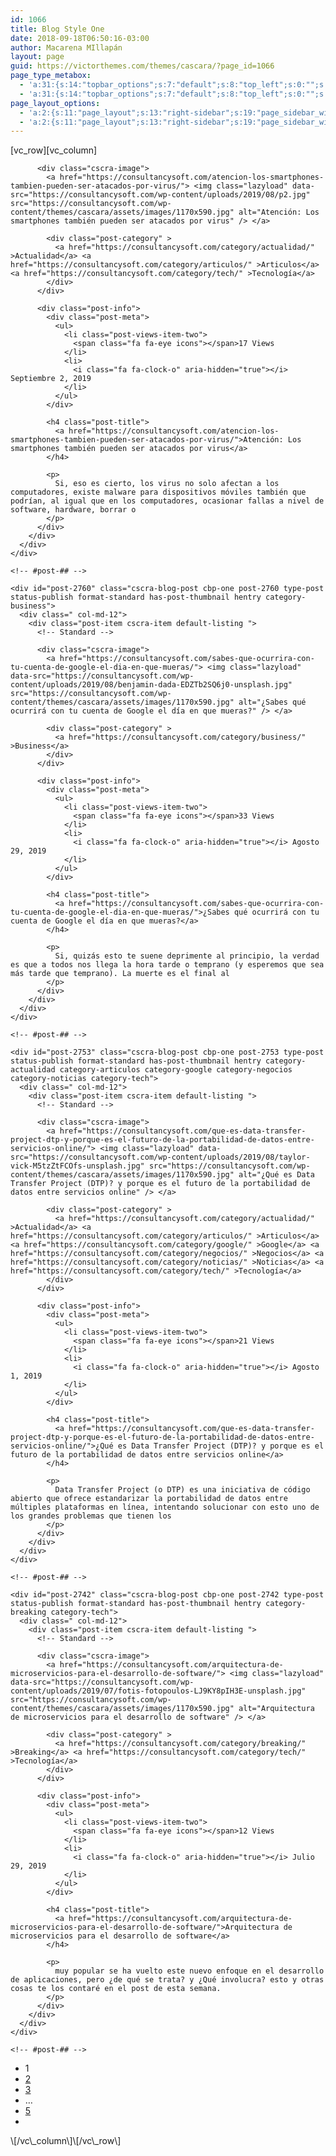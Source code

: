 ```yaml
---
id: 1066
title: Blog Style One
date: 2018-09-18T06:50:16-03:00
author: Macarena MIllapán
layout: page
guid: https://victorthemes.com/themes/cascara/?page_id=1066
page_type_metabox:
  - 'a:31:{s:14:"topbar_options";s:7:"default";s:8:"top_left";s:0:"";s:9:"top_right";s:0:"";s:10:"top_center";s:0:"";s:17:"topbar_left_width";s:0:"";s:18:"topbar_right_width";s:0:"";s:19:"topbar_center_width";s:0:"";s:9:"topbar_bg";s:0:"";s:13:"topbar_border";s:0:"";s:18:"default_menu_color";s:0:"";s:24:"default_menu_hover_color";s:0:"";s:17:"sticky_menu_color";s:0:"";s:23:"sticky_menu_hover_color";s:0:"";s:11:"choose_menu";s:0:"";s:13:"sticky_header";s:7:"default";s:13:"sticky_footer";s:7:"default";s:11:"search_icon";s:7:"default";s:16:"fixed_navigation";s:7:"default";s:11:"banner_type";s:13:"default-title";s:17:"page_custom_title";s:4:"Blog";s:19:"title_area_spacings";s:12:"padding-none";s:18:"title_top_spacings";s:0:"";s:21:"title_bottom_spacings";s:0:"";s:25:"titlebar_bg_overlay_color";s:0:"";s:16:"content_spacings";s:12:"padding-none";s:20:"content_top_spacings";s:0:"";s:23:"content_bottom_spacings";s:0:"";s:15:"copyright_style";s:9:"style-one";s:11:"hide_header";b:0;s:11:"hide_footer";b:0;s:14:"hide_copyright";b:0;}'
  - 'a:31:{s:14:"topbar_options";s:7:"default";s:8:"top_left";s:0:"";s:9:"top_right";s:0:"";s:10:"top_center";s:0:"";s:17:"topbar_left_width";s:0:"";s:18:"topbar_right_width";s:0:"";s:19:"topbar_center_width";s:0:"";s:9:"topbar_bg";s:0:"";s:13:"topbar_border";s:0:"";s:18:"default_menu_color";s:0:"";s:24:"default_menu_hover_color";s:0:"";s:17:"sticky_menu_color";s:0:"";s:23:"sticky_menu_hover_color";s:0:"";s:11:"choose_menu";s:0:"";s:13:"sticky_header";s:7:"default";s:13:"sticky_footer";s:7:"default";s:11:"search_icon";s:7:"default";s:16:"fixed_navigation";s:7:"default";s:11:"banner_type";s:13:"default-title";s:17:"page_custom_title";s:4:"Blog";s:19:"title_area_spacings";s:12:"padding-none";s:18:"title_top_spacings";s:0:"";s:21:"title_bottom_spacings";s:0:"";s:25:"titlebar_bg_overlay_color";s:0:"";s:16:"content_spacings";s:12:"padding-none";s:20:"content_top_spacings";s:0:"";s:23:"content_bottom_spacings";s:0:"";s:15:"copyright_style";s:9:"style-one";s:11:"hide_header";b:0;s:11:"hide_footer";b:0;s:14:"hide_copyright";b:0;}'
page_layout_options:
  - 'a:2:{s:11:"page_layout";s:13:"right-sidebar";s:19:"page_sidebar_widget";s:9:"sidebar-2";}'
  - 'a:2:{s:11:"page_layout";s:13:"right-sidebar";s:19:"page_sidebar_widget";s:9:"sidebar-2";}'
---
```

\[vc\_row\]\[vc\_column\] <!-- Blog Start -->

<div class="blog-items-wrap load-posts  frxo-blog-style-one cscra-post-load-more  cscra-blog-col-1  cscra-post-5d75b011753d4 " data-select=".blog-items-wrap" data-item=".cbp-one" data-space="20" data-paging="load-more" data-button="button" data-loading="Load More" data-iconn="">
  <div class="row">
    <div id="post-2775" class="cscra-blog-post cbp-one post-2775 type-post status-publish format-standard has-post-thumbnail hentry category-actualidad category-articulos category-tech">
      <div class=" col-md-12">
        <div class="post-item cscra-item default-listing ">
          <!-- Standard -->
          
          <div class="cscra-image">
            <a href="https://consultancysoft.com/atencion-los-smartphones-tambien-pueden-ser-atacados-por-virus/"> <img class="lazyload" data-src="https://consultancysoft.com/wp-content/uploads/2019/08/p2.jpg" src="https://consultancysoft.com/wp-content/themes/cascara/assets/images/1170x590.jpg" alt="Atención: Los smartphones también pueden ser atacados por virus" /> </a> 
            
            <div class="post-category" >
              <a href="https://consultancysoft.com/category/actualidad/" >Actualidad</a> <a href="https://consultancysoft.com/category/articulos/" >Articulos</a> <a href="https://consultancysoft.com/category/tech/" >Tecnología</a>
            </div>
          </div>
          
          <div class="post-info">
            <div class="post-meta">
              <ul>
                <li class="post-views-item-two">
                  <span class="fa fa-eye icons"></span>17 Views
                </li>
                <li>
                  <i class="fa fa-clock-o" aria-hidden="true"></i> Septiembre 2, 2019
                </li>
              </ul>
            </div>
            
            <h4 class="post-title">
              <a href="https://consultancysoft.com/atencion-los-smartphones-tambien-pueden-ser-atacados-por-virus/">Atención: Los smartphones también pueden ser atacados por virus</a>
            </h4>
            
            <p>
              Si, eso es cierto, los virus no solo afectan a los computadores, existe malware para dispositivos móviles también que podrían, al igual que en los computadores, ocasionar fallas a nivel de software, hardware, borrar o
            </p>
          </div>
        </div>
      </div>
    </div>
    
    <!-- #post-## -->
    
    <div id="post-2760" class="cscra-blog-post cbp-one post-2760 type-post status-publish format-standard has-post-thumbnail hentry category-business">
      <div class=" col-md-12">
        <div class="post-item cscra-item default-listing ">
          <!-- Standard -->
          
          <div class="cscra-image">
            <a href="https://consultancysoft.com/sabes-que-ocurrira-con-tu-cuenta-de-google-el-dia-en-que-mueras/"> <img class="lazyload" data-src="https://consultancysoft.com/wp-content/uploads/2019/08/benjamin-dada-EDZTb2SQ6j0-unsplash.jpg" src="https://consultancysoft.com/wp-content/themes/cascara/assets/images/1170x590.jpg" alt="¿Sabes qué ocurrirá con tu cuenta de Google el día en que mueras?" /> </a> 
            
            <div class="post-category" >
              <a href="https://consultancysoft.com/category/business/" >Business</a>
            </div>
          </div>
          
          <div class="post-info">
            <div class="post-meta">
              <ul>
                <li class="post-views-item-two">
                  <span class="fa fa-eye icons"></span>33 Views
                </li>
                <li>
                  <i class="fa fa-clock-o" aria-hidden="true"></i> Agosto 29, 2019
                </li>
              </ul>
            </div>
            
            <h4 class="post-title">
              <a href="https://consultancysoft.com/sabes-que-ocurrira-con-tu-cuenta-de-google-el-dia-en-que-mueras/">¿Sabes qué ocurrirá con tu cuenta de Google el día en que mueras?</a>
            </h4>
            
            <p>
              Si, quizás esto te suene deprimente al principio, la verdad es que a todos nos llega la hora tarde o temprano (y esperemos que sea más tarde que temprano). La muerte es el final al
            </p>
          </div>
        </div>
      </div>
    </div>
    
    <!-- #post-## -->
    
    <div id="post-2753" class="cscra-blog-post cbp-one post-2753 type-post status-publish format-standard has-post-thumbnail hentry category-actualidad category-articulos category-google category-negocios category-noticias category-tech">
      <div class=" col-md-12">
        <div class="post-item cscra-item default-listing ">
          <!-- Standard -->
          
          <div class="cscra-image">
            <a href="https://consultancysoft.com/que-es-data-transfer-project-dtp-y-porque-es-el-futuro-de-la-portabilidad-de-datos-entre-servicios-online/"> <img class="lazyload" data-src="https://consultancysoft.com/wp-content/uploads/2019/08/taylor-vick-M5tzZtFCOfs-unsplash.jpg" src="https://consultancysoft.com/wp-content/themes/cascara/assets/images/1170x590.jpg" alt="¿Qué es Data Transfer Project (DTP)? y porque es el futuro de la portabilidad de datos entre servicios online" /> </a> 
            
            <div class="post-category" >
              <a href="https://consultancysoft.com/category/actualidad/" >Actualidad</a> <a href="https://consultancysoft.com/category/articulos/" >Articulos</a> <a href="https://consultancysoft.com/category/google/" >Google</a> <a href="https://consultancysoft.com/category/negocios/" >Negocios</a> <a href="https://consultancysoft.com/category/noticias/" >Noticias</a> <a href="https://consultancysoft.com/category/tech/" >Tecnología</a>
            </div>
          </div>
          
          <div class="post-info">
            <div class="post-meta">
              <ul>
                <li class="post-views-item-two">
                  <span class="fa fa-eye icons"></span>21 Views
                </li>
                <li>
                  <i class="fa fa-clock-o" aria-hidden="true"></i> Agosto 1, 2019
                </li>
              </ul>
            </div>
            
            <h4 class="post-title">
              <a href="https://consultancysoft.com/que-es-data-transfer-project-dtp-y-porque-es-el-futuro-de-la-portabilidad-de-datos-entre-servicios-online/">¿Qué es Data Transfer Project (DTP)? y porque es el futuro de la portabilidad de datos entre servicios online</a>
            </h4>
            
            <p>
              Data Transfer Project (o DTP) es una iniciativa de código abierto que ofrece estandarizar la portabilidad de datos entre múltiples plataformas en línea, intentando solucionar con esto uno de los grandes problemas que tienen los
            </p>
          </div>
        </div>
      </div>
    </div>
    
    <!-- #post-## -->
    
    <div id="post-2742" class="cscra-blog-post cbp-one post-2742 type-post status-publish format-standard has-post-thumbnail hentry category-breaking category-tech">
      <div class=" col-md-12">
        <div class="post-item cscra-item default-listing ">
          <!-- Standard -->
          
          <div class="cscra-image">
            <a href="https://consultancysoft.com/arquitectura-de-microservicios-para-el-desarrollo-de-software/"> <img class="lazyload" data-src="https://consultancysoft.com/wp-content/uploads/2019/07/fotis-fotopoulos-LJ9KY8pIH3E-unsplash.jpg" src="https://consultancysoft.com/wp-content/themes/cascara/assets/images/1170x590.jpg" alt="Arquitectura de microservicios para el desarrollo de software" /> </a> 
            
            <div class="post-category" >
              <a href="https://consultancysoft.com/category/breaking/" >Breaking</a> <a href="https://consultancysoft.com/category/tech/" >Tecnología</a>
            </div>
          </div>
          
          <div class="post-info">
            <div class="post-meta">
              <ul>
                <li class="post-views-item-two">
                  <span class="fa fa-eye icons"></span>12 Views
                </li>
                <li>
                  <i class="fa fa-clock-o" aria-hidden="true"></i> Julio 29, 2019
                </li>
              </ul>
            </div>
            
            <h4 class="post-title">
              <a href="https://consultancysoft.com/arquitectura-de-microservicios-para-el-desarrollo-de-software/">Arquitectura de microservicios para el desarrollo de software</a>
            </h4>
            
            <p>
              muy popular se ha vuelto este nuevo enfoque en el desarrollo de aplicaciones, pero ¿de qué se trata? y ¿Qué involucra? esto y otras cosas te los contaré en el post de esta semana.
            </p>
          </div>
        </div>
      </div>
    </div>
    
    <!-- #post-## -->
  </div>
  
  <!-- Blog End -->
  
  <div class="cscra-pagination">
    <div class="cscra-pagenavi">
      <ul class='page-numbers'>
        <li>
          <span aria-current='page' class='page-numbers current'>1</span>
        </li>
        <li>
          <a class='page-numbers' href='https://consultancysoft.com/wp-admin/export.php?type=jekyll&#038;paged=2'>2</a>
        </li>
        <li>
          <a class='page-numbers' href='https://consultancysoft.com/wp-admin/export.php?type=jekyll&#038;paged=3'>3</a>
        </li>
        <li>
          <span class="page-numbers dots">&hellip;</span>
        </li>
        <li>
          <a class='page-numbers' href='https://consultancysoft.com/wp-admin/export.php?type=jekyll&#038;paged=5'>5</a>
        </li>
        <li>
          <a class="next page-numbers" href="https://consultancysoft.com/wp-admin/export.php?type=jekyll&#038;paged=2"><i class="fa fa-angle-right" aria-hidden="true"></i></a>
        </li>
      </ul>
    </div>
  </div>
</div> \[/vc\_column\]\[/vc\_row\]